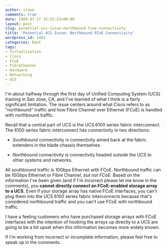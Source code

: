 ```yaml
---
author: slowe
comments: true
date: 2009-07-27 15:52:23+00:00
layout: post
slug: potential-ucs-issue-northbound-fcoe-connectivity
title: 'Potential UCS Issue: Northbound FCoE Connectivity'
wordpress_id: 1483
categories: Rant
tags:
- Virtualization
- Cisco
- FCoE
- FibreChannel
- Hardware
- Networking
- UCS
---
```


I'm about halfway through the first day of Unified Computing System (UCS) training in San Jose, CA, and I've learned of what I think is a fairly significant limitation. The issue centers around what Cisco refers to as "northbound" traffic and how Fibre Channel over Ethernet (FCoE) is handled with northbound traffic.

Recall that a central part of UCS is the UCS 6100 series fabric interconnect. The 6100 series fabric interconnect has connectivity in two directions:

* _Southbound_ connectivity is connectivity aimed back at the fabric extenders in the blade chassis themselves.

* _Northbound_ connectivity is connectivity headed outside the UCS to other systems and networks.

All southbound traffic is 10Gbps Ethernet with FCoE. Northbound traffic can be 10Gbps Ethernet or Fibre Channel, _but not FCoE._ Based on the information I've been given (and if I'm incorrect please let me know in the comments), you **cannot directly connect an FCoE-enabled storage array to a UCS.** Even if your storage array has native FCoE interfaces, you can't plug them into the UCS 6100 series fabric interconnects because that's considered northbound traffic and you can't use FCoE with northbound traffic.

I have a feeling customers who have purchased storage arrays with FCoE interfaces with the intention of hooking the arrays up directly to a UCS are going to be a bit upset when this information becomes more widely known.

If I'm working from incorrect or incomplete information, please feel free to speak up in the comments.

